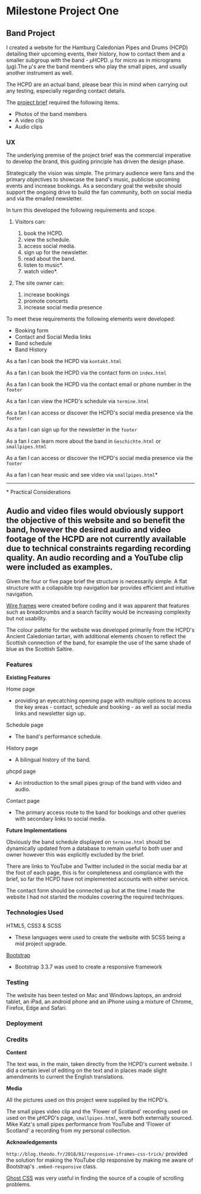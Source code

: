 
# Milestone Project One 

## Band Project

I created a website for the Hamburg Caledonian Pipes and Drums (HCPD) detailing their upcoming 
events, their history, how to contact them and a smaller subgroup with the band - µHCPD. µ for micro
as in micrograms (µg).The µ's are the band members who play the small pipes, and usually another instrument as well.

The HCPD are an actual band, please bear this in mind 
when carrying out any testing, especially regarding contact details.
 
The [project brief](https://courses.codeinstitute.net/courses/course-v1:codeinstitute+FE+2017_T3/courseware/c75714c9636b4cf59120d60acbec6ffd/f851a16813f14b3aae7bd1e6560443cd/?activate_block_id=block-v1%3Acodeinstitute%2BFE%2B2017_T3%2Btype%40sequential%2Bblock%40f851a16813f14b3aae7bd1e6560443cd) required the following items.

* Photos of the band members
* A video clip
* Audio clips


### UX

The underlying premise of the project brief was the commercial imperative to develop the brand, 
this guiding principle has driven the design phase.

Strategically the vision was simple. The primary audience were fans and the primary objectives to
showcase the band's music, publicise upcoming events and increase bookings. As a secondary goal
the website should support the ongoing drive to build the fan community, both on social media and
via the emailed newsletter.

In turn this developed the following requirements and scope.

1. Visitors can:
    1. book the HCPD.
    2. view the schedule.
    3. access social media.
    4. sign up for the newsletter. 
    5. read about the band.
    6. listen to music*.
    7. watch video*.  
                                                
2. The site owner can:
    1. increase bookings
    2. promote concerts
    3. increase social media presence

To meet these requirements the following elements were developed:

* Booking form
* Contact and Social Media links
* Band schedule
* Band History
 

As a fan I can book the HCPD via `kontakt.html`

As a fan I can book the HCPD via the contact form on `index.html`

As a fan I can book the HCPD via the contact email or phone number in the `footer`

As a fan I can view the HCPD's schedule via `termine.html`

As a fan I can access or discover the HCPD's social media presence via the `footer`

As a fan I can sign up for the newsletter in the `footer`

As a fan I can learn more about the band in `Geschichte.html` or `smallpipes.html`
                                            
As a fan I can access or discover the HCPD's social media presence via the `footer`

As a fan I can hear music and see video via `smallpipes.html`*

---
\*   Practical Considerations

Audio and video files would obviously support the objective of this website and so benefit the band, however
the desired audio and video footage  of the HCPD are not currently available due to technical constraints 
regarding recording quality. An audio recording 
and a YouTube clip were included as examples.     
---

Given the four or five page brief the structure is necessarily simple. A flat structure with a collapsible 
top navigation bar provides efficient and intuitive navigation.

[Wire frames](https://s3.eu-central-1.amazonaws.com/petes-gp-bucket/HCPDupdate.bmpr) were created before coding and it was apparent that features such as breadcrumbs
and a search facility would be increasing complexity but not usability.

The colour palette for the website was developed primarily from the HCPD's Ancient Caledonian tartan, with 
additional elements chosen to reflect the Scottish connection of the band, for example the use of the same shade of
blue as the Scottish Saltire.

### Features

**Existing Features**

Home page

* providing an eyecatching opening page with multiple options to access the key areas - contact, schedule and booking - as well as social media links and newsletter sign up.

Schedule page

* The band's performance schedule.

History page

* A bilingual history of the band.

µhcpd page

* An introduction to the small pipes group of the band with video and audio.

Contact page

* The primary access route to the band for bookings and other queries with secondary links to social media.


**Future Implementations**

Obviously the band schedule displayed on `termine.html` should be dynamically updated from a database to remain 
useful to both user and owner however this was explicitly excluded by the brief.

There are links to YouTube and Twitter included in the social media bar at the foot of each page, this is for 
completeness and compliance with the brief, so far the HCPD have not implemented accounts with either service.

The contact form should be connected up but at the time I made the website I had not started the modules covering the required techniques. 

### Technologies Used

HTML5, CSS3 & SCSS

+ These languages were used to create the website with SCSS being a mid project upgrade.

[Bootstrap](https://getbootstrap.com/docs/3.3/)

* Bootstrap 3.3.7 was used to create a responsive framework

### Testing

The website has been tested on Mac and Windows laptops, an android tablet, an iPad, an android phone and an iPhone
using a mixture of Chrome, Firefox, Edge and Safari.

### Deployment

### Credits

**Content**

The text was, in the main, taken directly from the HCPD's current website. I did a 
certain level of editing on the text and in places made slight amendments to current the English translations.

**Media**

All the pictures used on this project were supplied by the HCPD's.

The small pipes video clip and the 'Flower of Scotland' recording used on used on the µHCPD's page, `smallpipes.html`, 
were both externally sourced. Mike Katz's small pipes performance from YouTube and 'Flower of Scotland' a recording
from my personal collection.

**Acknowledgements**

`http://blog.theodo.fr/2018/01/responsive-iframes-css-trick/` provided the solution for making the YouTube clip 
responsive by making me aware of Bootstrap's `.embed-responsive` class.

[Ghost CSS](http://wernull.com/2013/04/debug-ghost-css-elements-causing-unwanted-scrolling/) was very useful in 
finding the source of a couple of scrolling problems.